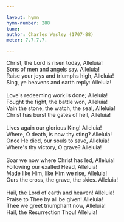 ```yaml
---

layout: hymn
hymn-number: 288
tune: 
author: Charles Wesley (1707-88)
meter: 7.7.7.7.

---
```

Christ, the Lord is risen today, Alleluia!<br>Sons of men and angels say. Alleluia!<br>Raise your joys and triumphs high, Alleluia!<br>Sing, ye heavens and earth reply: Alleluia!<br><br>Love's redeeming work is done; Alleluia!<br>Fought the fight, the battle won, Alleluia!<br>Vain the stone, the watch, the seal, Alleluia!<br>Christ has burst the gates of hell, Alleluia!<br><br>Lives again our glorious King! Alleluia!<br>Where, O death, is now thy sting? Alleluia!<br>Once He died, our souls to save, Alleluia!<br>Where's thy victory, O grave? Alleluia!<br><br>Soar we now where Christ has led, Alleluia!<br>Following our exalted Head, Alleluia!<br>Made like Him, like Him we rise, Alleluia!<br>Ours the cross, the grave, the skies. Alleluia!<br><br>Hail, the Lord of earth and heaven! Alleluia!<br>Praise to Thee by all be given! Alleluia!<br>Thee we greet triumphant now, Alleluia!<br>Hail, the Resurrection Thou! Alleluia!<br><br><br>
